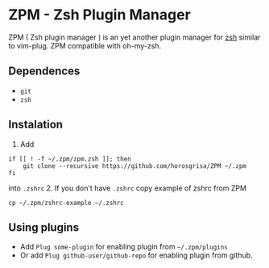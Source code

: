 # ZPM - Zsh Plugin Manager

ZPM ( Zsh plugin manager ) is an yet another plugin manager for [zsh](http://www.zsh.org/) similar to vim-plug. ZPM compatible with oh-my-zsh. 

## Dependences
* `git`
* `zsh`

## Instalation 

1. Add 
```
if [[ ! -f ~/.zpm/zpm.zsh ]]; then
    git clone --recursive https://github.com/horosgrisa/ZPM ~/.zpm
fi
```
into `.zshrc`
2. If you don't have `.zshrc` copy example of zshrc from ZPM
```
cp ~/.zpm/zshrc-example ~/.zshrc
```

## Using plugins

* Add `Plug some-plugin` for enabling plugin from `~/.zpm/plugins`
* Or add `Plug github-user/github-repo` for enabling plugin from github.

